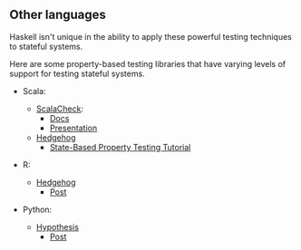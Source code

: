 ## Other languages

Haskell isn't unique in the ability to apply these powerful testing techniques
to stateful systems.

Here are some property-based testing libraries that have varying levels of
support for testing stateful systems.

* Scala: 
  * [ScalaCheck](https://www.scalacheck.org/):
    * [Docs](https://github.com/rickynils/scalacheck/blob/master/doc/UserGuide.md#stateful-testing)
    * [Presentation](http://parleys.com/play/53a7d2d0e4b0543940d9e566)
  * [Hedgehog](https://bintray.com/hedgehogqa/scala-hedgehog)
    * [State-Based Property Testing Tutorial](https://github.com/hedgehogqa/scala-hedgehog/blob/master/doc/state-tutorial.md)

* R: 
  * [Hedgehog](https://cran.r-project.org/web/packages/hedgehog/index.html)
    * [Post](https://hedgehog.qa/article/r-state-machine)

* Python:
  * [Hypothesis](https://hypothesis.works/) 
    * [Post](https://hypothesis.works/articles/rule-based-stateful-testing/)
